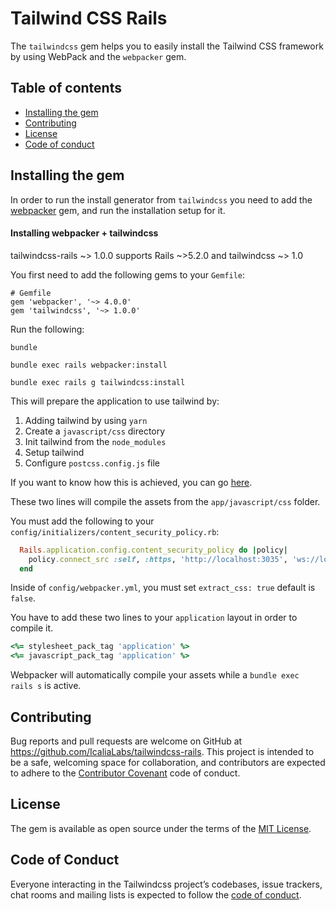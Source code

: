 # Tailwind CSS Rails

The `tailwindcss` gem helps you to easily install the Tailwind CSS framework by using WebPack and the `webpacker` gem.



## Table of contents

- [Installing the gem](#installing-the-gem)
- [Contributing](#contributing)
- [License](#license)
- [Code of conduct](code-of-conduct)



## Installing the gem

In order to run the install generator from `tailwindcss` you need to add the [webpacker](https://github.com/rails/webpacker) gem, and run the installation setup for it.



#### Installing webpacker + tailwindcss

tailwindcss-rails ~> 1.0.0 supports Rails ~>5.2.0 and tailwindcss ~> 1.0

You first need to add the following gems to your `Gemfile`:

```
# Gemfile
gem 'webpacker', '~> 4.0.0'
gem 'tailwindcss', '~> 1.0.0'
```

Run the following:

```shell
bundle

bundle exec rails webpacker:install

bundle exec rails g tailwindcss:install
```

This will prepare the application to use tailwind by:

1. Adding tailwind by using `yarn`
2. Create a `javascript/css` directory
3. Init tailwind from the `node_modules`
4. Setup tailwind
5. Configure `postcss.config.js` file

If you want to know how this is achieved, you can go [here](https://github.com/IcaliaLabs/tailwindcss-rails/blob/master/lib/generators/tailwindcss/install_generator.rb).

These two lines will compile the assets from the `app/javascript/css` folder.

You must add the following to your `config/initializers/content_security_policy.rb`:
```ruby
  Rails.application.config.content_security_policy do |policy|
    policy.connect_src :self, :https, 'http://localhost:3035', 'ws://localhost:3035' if Rails.env.development?
  end
```

Inside of `config/webpacker.yml`, you must set `extract_css: true` default is `false`.

You have to add these two lines to your `application` layout in order to compile it.

```ruby
<%= stylesheet_pack_tag 'application' %>
<%= javascript_pack_tag 'application' %>
```

Webpacker will automatically compile your assets while a `bundle exec rails s` is active.

## Contributing

Bug reports and pull requests are welcome on GitHub at https://github.com/IcaliaLabs/tailwindcss-rails. This project is intended to be a safe, welcoming space for collaboration, and contributors are expected to adhere to the [Contributor Covenant](http://contributor-covenant.org) code of conduct.

## License

The gem is available as open source under the terms of the [MIT License](https://opensource.org/licenses/MIT).

## Code of Conduct

Everyone interacting in the Tailwindcss project’s codebases, issue trackers, chat rooms and mailing lists is expected to follow the [code of conduct](https://github.com/[USERNAME]/tailwindcss/blob/master/CODE_OF_CONDUCT.md).
